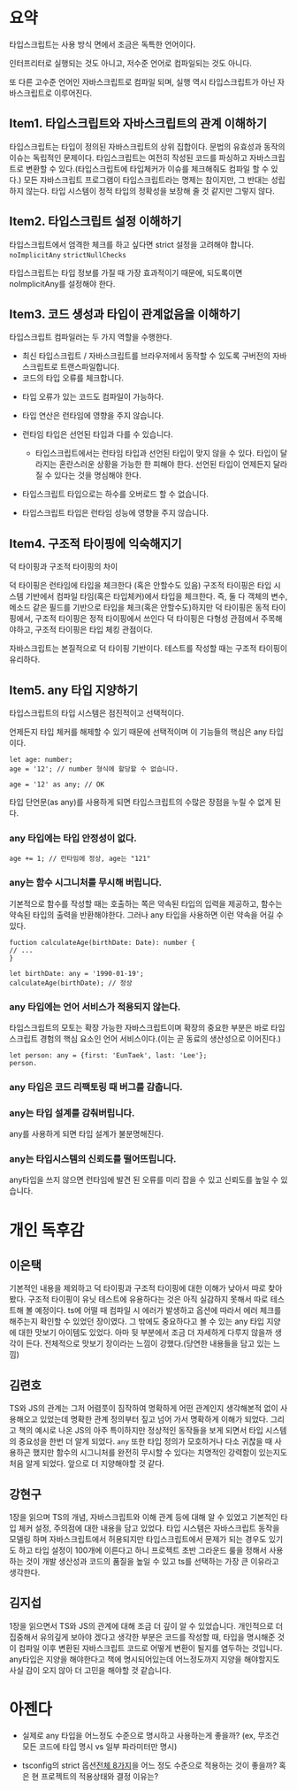 # 요약

타입스크립트는 사용 방식 면에서 조금은 독특한 언어이다.

인터프리터로 실행되는 것도 아니고, 저수준 언어로 컴파일되는 것도 아니다.

또 다른 고수준 언어인 자바스크립트로 컴파일 되며, 실행 역시 타입스크립트가 아닌 자바스크립트로 이루어진다.

## Item1. 타입스크립트와 자바스크립트의 관계 이해하기

타입스크립트는 타입이 정의된 자바스크립트의 상위 집합이다.
문법의 유효성과 동작의 이슈는 독립적인 문제이다. 타입스크립트는 여전히 작성된 코드를 파싱하고 자바스크립트로 변환할 수 있다.(타입스크립트에 타입체커가 이슈를 체크해줘도 컴파일 할 수 있다.)
모든 자바스크립트 프로그램이 타입스크립트라는 명제는 참이지만, 그 반대는 성립하지 않는다.
타입 시스템이 정적 타입의 정확성을 보장해 줄 것 같지만 그렇지 않다.

## Item2. 타입스크립트 설정 이해하기

타입스크립트에서 엄격한 체크를 하고 싶다면 strict 설정을 고려해야 합니다.
`noImplicitAny` `strictNullChecks`

타입스크립트는 타입 정보를 가질 때 가장 효과적이기 때문에, 되도록이면 noImplicitAny를 설정해야 한다.

## Item3. 코드 생성과 타입이 관계없음을 이해하기

타입스크립트 컴파일러는 두 가지 역할을 수행한다.

- 최신 타입스크립트 / 자바스크립트를 브라우저에서 동작할 수 있도록 구버전의 자바스크립트로 트랜스파일합니다.
- 코드의 타입 오류를 체크합니다.

* 타입 오류가 있는 코드도 컴파일이 가능하다.
* 타입 연산은 런타임에 영향을 주지 않습니다.
* 런타임 타입은 선언된 타입과 다를 수 있습니다.

  - 타입스크립트에서는 런타임 타입과 선언된 타입이 맞지 않을 수 있다. 타입이 달라지는 혼란스러운 상황을 가능한 한 피해야 한다. 선언된 타입이 언제든지 달라질 수 있다는 것을 명심해야 한다.

* 타입스크립트 타입으로는 하수를 오버로드 할 수 없습니다.

* 타입스크립트 타입은 런타임 성능에 영향을 주지 않습니다.

## Item4. 구조적 타이핑에 익숙해지기

덕 타이핑과 구조적 타이핑의 차이

덕 타이핑은 런타임에 타입을 체크한다 (혹은 안할수도 있음)
구조적 타이핑은 타입 시스템 기반에서 컴파일 타임(혹은 타입체커)에서 타입을 체크한다.
즉, 둘 다 객체의 변수, 메소드 같은 필드를 기반으로 타입을 체크(혹은 안할수도)하지만 덕 타이핑은 동적 타이핑에서, 구조적 타이핑은 정적 타이핑에서 쓰인다
덕 타이핑은 다형성 관점에서 주목해야하고, 구조적 타이핑은 타입 체킹 관점이다.

자바스크립트는 본질적으로 덕 타이핑 기반이다.
테스트를 작성할 때는 구조적 타이핑이 유리하다.

## Item5. any 타입 지양하기

타입스크립트의 타입 시스템은 점진적이고 선택적이다.

언제든지 타입 체커를 해제할 수 있기 때문에 선택적이며 이 기능들의 핵심은 any 타입이다.

```
let age: number;
age = '12'; // number 형식에 할당할 수 없습니다.

age = '12' as any; // OK
```

타입 단언문(as any)를 사용하게 되면 타입스크립트의 수많은 장점을 누릴 수 없게 된다.

### any 타입에는 타입 안정성이 없다.

```
age += 1; // 런타임에 정상, age는 "121"
```

### any는 함수 시그니처를 무시해 버립니다.

기본적으로 함수를 작성할 때는 호출하는 쪽은 약속된 타입의 입력을 제공하고, 함수는 약속된 타입의 출력을 반환해야한다. 그러나 any 타입을 사용하면 이런 약속을 어길 수 있다.

```
fuction calculateAge(birthDate: Date): number {
// ...
}

let birthDate: any = '1990-01-19';
calculateAge(birthDate); // 정상
```

### any 타입에는 언어 서비스가 적용되지 않는다.

타입스크립트의 모토는 확장 가능한 자바스크립트이며 확장의 중요한 부분은 바로 타입스크립트 경험의 핵심 요소인 언어 서비스이다.(이는 곧 동료의 생산성으로 이어진다.)

```
let person: any = {first: 'EunTaek', last: 'Lee'};
person.
```

### any 타입은 코드 리팩토링 때 버그를 감춥니다.

### any는 타입 설계를 감춰버립니다.

any를 사용하게 되면 타입 설계가 불분명해진다.

### any는 타입시스템의 신뢰도를 떨어뜨립니다.

any타입을 쓰지 않으면 런타임에 발견 된 오류를 미리 잡을 수 있고 신뢰도를 높일 수 있습니다.

# 개인 독후감

## 이은택

기본적인 내용을 제외하고 덕 타이핑과 구조적 타이핑에 대한 이해가 낮아서 따로 찾아봤다. 구조적 타이핑이 유닛 테스트에 유용하다는 것은 아직 실감하지 못해서 따로 테스트해 볼 예정이다.
ts에 어떨 때 컴파일 시 에러가 발생하고 옵션에 따라서 에러 체크를 해주는지 확인할 수 있었던 장이였다. 그 밖에도 중요하다고 볼 수 있는 any 타입 지양에 대한 맛보기 아이템도 있었다. 아마 뒷 부분에서 조금 더 자세하게 다루지 않을까 생각이 든다. 전체적으로 맛보기 장이라는 느낌이 강했다.(당연한 내용들을 담고 있는 느낌)

## 김련호

TS와 JS의 관계는 그저 어렴풋이 짐작하여 명확하게 어떤 관계인지 생각해본적 없이 사용해오고 있었는데 명확한 관계 정의부터 짚고 넘어 가서 명확하게 이해가 되었다. 그리고 책의 예시로 나온 JS의 아주 특이하지만 정상적인 동작들을 보게 되면서 타입 시스템의 중요성을 한번 더 알게 되었다. `any` 또한 타입 정의가 모호하거나 다소 귀찮을 때 사용하곤 했지만 함수의 시그니처를 완전히 무시할 수 있다는 치명적인 강력함이 있는지도 처음 알게 되었다. 앞으로 더 지양해야할 것 같다.

## 강현구

1장을 읽으며 TS의 개념, 자바스크립트와 이해 관계 등에 대해 알 수 있었고 기본적인 타입 체커 설정, 주의점에 대한 내용을 담고 있었다.
타입 시스템은 자바스크립트 동작을 모델링 하며 자바스크립트에서 허용되지만 타입스크립트에서 문제가 되는 경우도 있기도 하고
타입 설정이 100개에 이른다고 하니 프로젝트 초반 그라운드 룰을 정해서 사용하는 것이 개발 생산성과 코드의 품질을 높일 수 있고 ts를 선택하는 가장 큰 이유라고 생각한다.

## 김지섭
1장을 읽으면서 TS와 JS의 관계에 대해 조금 더 깊이 알 수 있었습니다.
개인적으로 더 집중해서 유의깊게 보아야 겠다고 생각한 부분은 코드를 작성할 때, 타입을 명시해준 것이 컴파일 이후 변환된 자바스크립트 코드로 어떻게 변환이 될지를 염두하는 것입니다.
any타입은 지양을 해야한다고 책에 명시되어있는데 어느정도까지 지양을 해야할지도 사실 감이 오지 않아 더 고민을 해야할 것 같습니다.
# 아젠다

- 실제로 any 타입을 어느정도 수준으로 명시하고 사용하는게 좋을까? (ex, 무조건 모든 코드에 타입 명시 vs 일부 파라미터만 명시)

- tsconfig의 strict 옵션[전체 8가지](https://www.typescriptlang.org/tsconfig#strict)을 어느 정도 수준으로 적용하는 것이 좋을까? 혹은 현 프로젝트의 적용상태와 결정 이유는?
